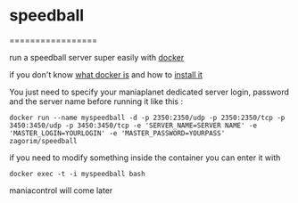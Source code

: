 # speedball
=================

run a speedball server super easily with [docker](https://www.docker.com/)

if you don't know [what docker is](https://www.docker.com/whatisdocker/) and how to [install it](https://docs.docker.com/installation/debian/)

You just need to specify your maniaplanet dedicated server login, password and the server name before running it like this :

    docker run --name myspeedball -d -p 2350:2350/udp -p 2350:2350/tcp -p 3450:3450/udp -p 3450:3450/tcp -e 'SERVER_NAME=SERVER NAME' -e 'MASTER_LOGIN=YOURLOGIN' -e 'MASTER_PASSWORD=YOURPASS' zagorim/speedball

if you need to modify something inside the container you can enter it with 

    docker exec -t -i myspeedball bash

maniacontrol will come later
